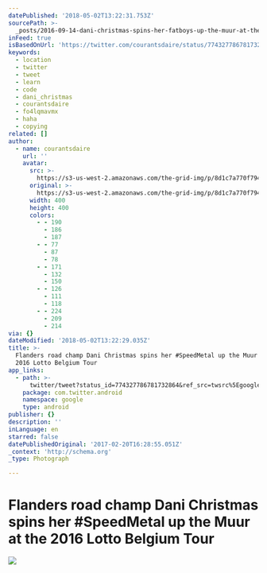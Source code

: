 ```yaml
---
datePublished: '2018-05-02T13:22:31.753Z'
sourcePath: >-
  _posts/2016-09-14-dani-christmas-spins-her-fatboys-up-the-muur-at-the-2016-lo.md
inFeed: true
isBasedOnUrl: 'https://twitter.com/courantsdaire/status/774327786781732864'
keywords:
  - location
  - twitter
  - tweet
  - learn
  - code
  - dani_christmas
  - courantsdaire
  - fo4lqmavmx
  - haha
  - copying
related: []
author:
  - name: courantsdaire
    url: ''
    avatar:
      src: >-
        https://s3-us-west-2.amazonaws.com/the-grid-img/p/8d1c7a770f794e7d354d7187d0706a13f69e1e59.jpg
      original: >-
        https://s3-us-west-2.amazonaws.com/the-grid-img/p/8d1c7a770f794e7d354d7187d0706a13f69e1e59.jpg
      width: 400
      height: 400
      colors:
        - - 190
          - 186
          - 187
        - - 77
          - 87
          - 78
        - - 171
          - 132
          - 150
        - - 126
          - 111
          - 118
        - - 224
          - 209
          - 214
via: {}
dateModified: '2018-05-02T13:22:29.035Z'
title: >-
  Flanders road champ Dani Christmas spins her #SpeedMetal up the Muur at the
  2016 Lotto Belgium Tour
app_links:
  - path: >-
      twitter/tweet?status_id=774327786781732864&ref_src=twsrc%5Egoogle%7Ctwcamp%5Eandroidseo%7Ctwgr%5Estatus%7Ctwterm%5E774327786781732864
    package: com.twitter.android
    namespace: google
    type: android
publisher: {}
description: ''
inLanguage: en
starred: false
datePublishedOriginal: '2017-02-20T16:28:55.051Z'
_context: 'http://schema.org'
_type: Photograph

---
```

# Flanders road champ Dani Christmas spins her \#SpeedMetal up the Muur at the 2016 Lotto Belgium Tour
![](https://the-grid-user-content.s3-us-west-2.amazonaws.com/07d45ed7-abe3-46cf-8da4-5f3d5d0fa5b6.jpg)